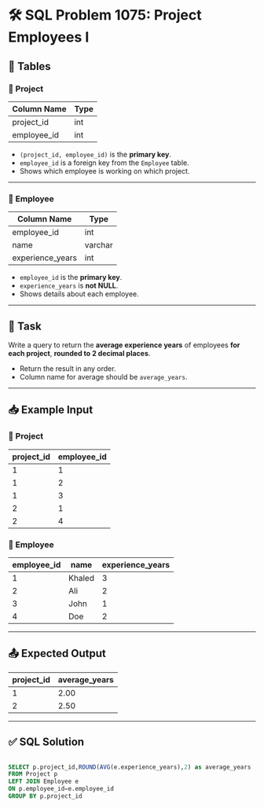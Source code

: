 # 🛠️ SQL Problem 1075: Project Employees I

## 📘 Tables

### 📁 Project

| Column Name | Type |
|-------------|------|
| project_id  | int  |
| employee_id | int  |

- `(project_id, employee_id)` is the **primary key**.
- `employee_id` is a foreign key from the `Employee` table.
- Shows which employee is working on which project.

---

### 👤 Employee

| Column Name      | Type    |
|------------------|---------|
| employee_id      | int     |
| name             | varchar |
| experience_years | int     |

- `employee_id` is the **primary key**.
- `experience_years` is **not NULL**.
- Shows details about each employee.

---

## 🎯 Task

Write a query to return the **average experience years** of employees **for each project**, **rounded to 2 decimal places**.

- Return the result in any order.
- Column name for average should be `average_years`.

---

## 📥 Example Input

### 📁 Project

| project_id | employee_id |
|------------|-------------|
| 1          | 1           |
| 1          | 2           |
| 1          | 3           |
| 2          | 1           |
| 2          | 4           |

### 👤 Employee

| employee_id | name   | experience_years |
|-------------|--------|------------------|
| 1           | Khaled | 3                |
| 2           | Ali    | 2                |
| 3           | John   | 1                |
| 4           | Doe    | 2                |

---

## 📤 Expected Output

| project_id | average_years |
|------------|----------------|
| 1          | 2.00           |
| 2          | 2.50           |

---

## ✅ SQL Solution

```sql

SELECT p.project_id,ROUND(AVG(e.experience_years),2) as average_years
FROM Project p 
LEFT JOIN Employee e
ON p.employee_id=e.employee_id
GROUP BY p.project_id
```

